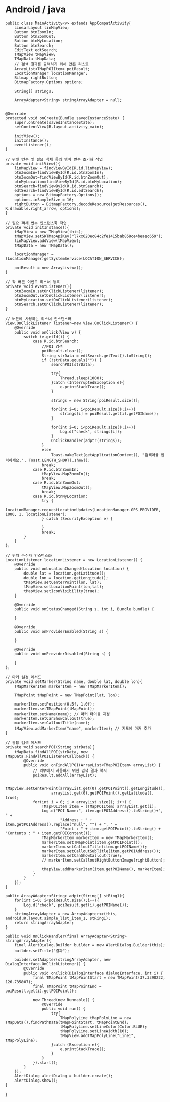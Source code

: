 # Android / java

    public class MainActivity<v> extends AppCompatActivity{
        LinearLayout linMapView;
        Button btnZoomIn;
        Button btnZoomOut;
        Button btnMyLocation;
        Button btnSearch;
        EditText edtSearch;
        TMapView tMapView;
        TMapData tMapData;
        // 검색 결과를 출력하기 위해 만든 리스트
        ArrayList<TMapPOIItem> poiResult;
        LocationManager locationManager;
        Bitmap rightButton;
        BitmapFactory.Options options;
    
        String[] strings;

        ArrayAdapter<String> stringArrayAdapter = null;


    @Override
    protected void onCreate(Bundle savedInstanceState) {
        super.onCreate(savedInstanceState);
        setContentView(R.layout.activity_main);

        initView();
        initInstance();
        eventListener();
    }

    // 위젯 변수 및 필요 객체 등의 멤버 변수 초기화 작업
    private void initView(){
        linMapView = findViewById(R.id.linMapView);
        btnZoomIn=findViewById(R.id.btnZoomIn);
        btnZoomOut=findViewById(R.id.btnZoomOut);
        btnMyLocation=findViewById(R.id.btnMyLocation);
        btnSearch=findViewById(R.id.btnSearch);
        edtSearch=findViewById(R.id.edtSearch);
        options = new BitmapFactory.Options();
        options.inSampleSize = 16;
        rightButton = BitmapFactory.decodeResource(getResources(), R.drawable.right_arrow, options);
    }

    // 필요 객체 변수 인스턴스화 작업
    private void initInstance(){
        tMapView = new TMapView(this);
        tMapView.setSKTMapApiKey("l7xx620ec84c2fe1415bab858ce4beaec659");
        linMapView.addView(tMapView);
        tMapData = new TMapData();

        locationManager = (LocationManager)getSystemService(LOCATION_SERVICE);

        poiResult = new ArrayList<>();
    }

    // 각 버튼 이벤트 리스너 등록
    private void eventListener(){
        btnZoomIn.setOnClickListener(listener);
        btnZoomOut.setOnClickListener(listener);
        btnMyLocation.setOnClickListener(listener);
        btnSearch.setOnClickListener(listener);
    }

    // 버튼에 사용하는 리스너 인스턴스화
    View.OnClickListener listener=new View.OnClickListener() {
        @Override
        public void onClick(View v) {
            switch (v.getId()) {
                case R.id.btnSearch:
                    //POI 검색
                    poiResult.clear();
                    String strData = edtSearch.getText().toString();
                    if (!strData.equals("")) {
                        searchPOI(strData);

                        try{
                            Thread.sleep(1000);
                        }catch (InterruptedException e){
                            e.printStackTrace();
                        }

                        strings = new String[poiResult.size()];

                        for(int i=0; i<poiResult.size();i++){
                            strings[i] = poiResult.get(i).getPOIName();
                        }

                        for(int i=0; i<poiResult.size();i++){
                            Log.d("check", strings[i]);
                        }
                        OnClickHandler(adptr(strings));
                    }
                    else
                        Toast.makeText(getApplicationContext(), "검색어를 입력하세요.", Toast.LENGTH_SHORT).show();
                    break;
                case R.id.btnZoomIn:
                    tMapView.MapZoomIn();
                    break;
                case R.id.btnZoomOut:
                    tMapView.MapZoomOut();
                    break;
                case R.id.btnMyLocation:
                    try {
                        locationManager.requestLocationUpdates(LocationManager.GPS_PROVIDER, 1000, 1, locationListener);
                    } catch (SecurityException e) {

                    }
                    break;
            }
        }
    };

    // 위치 수신자 인스턴스화
    LocationListener locationListener = new LocationListener() {
        @Override
        public void onLocationChanged(Location location) {
            double lat = location.getLatitude();
            double lon = location.getLongitude();
            tMapView.setCenterPoint(lon, lat);
            tMapView.setLocationPoint(lon,lat);
            tMapView.setIconVisibility(true);
        }

        @Override
        public void onStatusChanged(String s, int i, Bundle bundle) {

        }

        @Override
        public void onProviderEnabled(String s) {

        }

        @Override
        public void onProviderDisabled(String s) {

        }
    };

    // 마커 설정 메서드
    private void setMarker(String name, double lat, double lon){
        TMapMarkerItem markerItem = new TMapMarkerItem();

        TMapPoint tMapPoint = new TMapPoint(lat, lon);

        markerItem.setPosition(0.5f, 1.0f);
        markerItem.setTMapPoint(tMapPoint);
        markerItem.setName(name); // 마커 타이틀 지정
        markerItem.setCanShowCallout(true);
        markerItem.setCalloutTitle(name);
        tMapView.addMarkerItem("name", markerItem); // 지도에 마커 추가
    }

    // 통합 검색 메서드
    private void searchPOI(String strData){
        tMapData.findAllPOI(strData, new TMapData.FindAllPOIListenerCallback() {
            @Override
            public void onFindAllPOI(ArrayList<TMapPOIItem> arrayList) {
                // 외부에서 사용하기 위한 검색 결과 복사
                poiResult.addAll(arrayList);

                tMapView.setCenterPoint(arrayList.get(0).getPOIPoint().getLongitude(),
                        arrayList.get(0).getPOIPoint().getLatitude(), true);
                for(int i = 0; i < arrayList.size(); i++) {
                    TMapPOIItem item = (TMapPOIItem) arrayList.get(i);
                    Log.d("POI Name:", item.getPOIAddress().toString()+", " +
                            "Address : " + item.getPOIAddress().replace("null", "") + ", " +
                            "Point : " + item.getPOIPoint().toString() + "Contents : " + item.getPOIContent());
                    TMapMarkerItem markerItem = new TMapMarkerItem();
                    markerItem.setTMapPoint(item.getPOIPoint());
                    markerItem.setCalloutTitle(item.getPOIName());
                    markerItem.setCalloutSubTitle(item.getPOIAddress());
                    markerItem.setCanShowCallout(true);
                    // markerItem.setCalloutRightButtonImage(rightButton);

                    tMapView.addMarkerItem(item.getPOIName(), markerItem);
                }
            }
        });
    }

    public ArrayAdapter<String> adptr(String[] stRing1){
        for(int i=0; i<poiResult.size();i++){
            Log.d("check", poiResult.get(i).getPOIName());
        }
        stringArrayAdapter = new ArrayAdapter<>(this, android.R.layout.simple_list_item_1, stRing1);
        return stringArrayAdapter;
    }

    public void OnClickHandler(final ArrayAdapter<String> stringArrayAdapter){
        final AlertDialog.Builder builder = new AlertDialog.Builder(this);
        builder.setTitle("결과");

        builder.setAdapter(stringArrayAdapter, new DialogInterface.OnClickListener() {
            @Override
            public void onClick(DialogInterface dialogInterface, int i) {
                final TMapPoint tMapPointStart = new TMapPoint(37.3390222, 126.735807);
                final TMapPoint tMapPointEnd = poiResult.get(i).getPOIPoint();

                new Thread(new Runnable() {
                    @Override
                    public void run() {
                        try{
                            TMapPolyLine tMapPolyLine = new TMapData().findPathData(tMapPointStart, tMapPointEnd);
                            tMapPolyLine.setLineColor(Color.BLUE);
                            tMapPolyLine.setLineWidth(10);
                            tMapView.addTMapPolyLine("Line1", tMapPolyLine);
                        }catch (Exception e){
                            e.printStackTrace();
                        }
                    }
                }).start();
            }
        });
        AlertDialog alertDialog = builder.create();
        alertDialog.show();
    }
}
